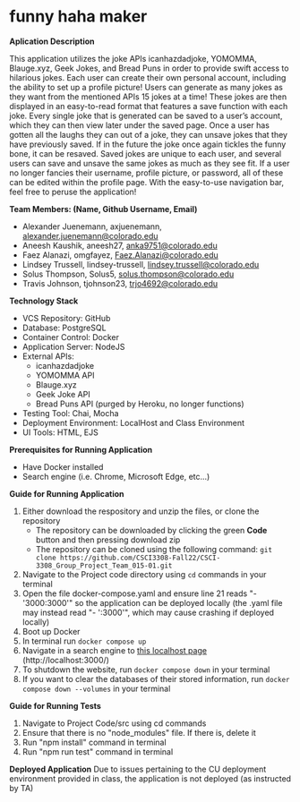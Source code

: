 # funny haha maker
**Aplication Description**

This application utilizes the joke APIs icanhazdadjoke, YOMOMMA, Blauge.xyz, Geek Jokes, and Bread Puns in order to provide swift access to hilarious jokes. Each user can create their own personal account, including the ability to set up a profile picture! Users can generate as many jokes as they want from the mentioned APIs 15 jokes at a time! These jokes are then displayed in an easy-to-read format that features a save function with each joke. Every single joke that is generated can be saved to a user’s account, which they can then view later under the saved page. Once a user has gotten all the laughs they can out of a joke, they can unsave jokes that they have previously saved. If in the future the joke once again tickles the funny bone, it can be resaved. Saved jokes are unique to each user, and several users can save and unsave the same jokes as much as they see fit. If a user no longer fancies their username, profile picture, or password, all of these can be edited within the profile page. With the easy-to-use navigation bar, feel free to peruse the application!

**Team Members: (Name, Github Username, Email)**
- Alexander Juenemann, axjuenemann, alexander.juenemann@colorado.edu
- Aneesh Kaushik, aneesh27, anka9751@colorado.edu
- Faez Alanazi, omgfayez, Faez.Alanazi@colorado.edu 
- Lindsey Trussell, lindsey-trussell, lindsey.trussell@colorado.edu 
- Solus Thompson, Solus5, solus.thompson@colorado.edu
- Travis Johnson, tjohnson23, trjo4692@colorado.edu 

**Technology Stack**
- VCS Repository: GitHub
- Database: PostgreSQL
- Container Control: Docker 
- Application Server: NodeJS
- External APIs:
  - icanhazdadjoke
  - YOMOMMA API
  - Blauge.xyz
  - Geek Joke API
  - Bread Puns API (purged by Heroku, no longer functions)
- Testing Tool: Chai, Mocha
- Deployment Environment: LocalHost and Class Environment
- UI Tools: HTML, EJS

**Prerequisites for Running Application**
- Have Docker installed
- Search engine (i.e. Chrome, Microsoft Edge, etc...)

**Guide for Running Application**
1. Either download the respository and unzip the files, or clone the repository
   - The repository can be downloaded by clicking the green **Code** button and then pressing download zip
   - The repository can be cloned using the following command: `git clone https://github.com/CSCI3308-Fall22/CSCI-3308_Group_Project_Team_015-01.git`
2. Navigate to the Project code directory using `cd` commands in your terminal
3. Open the file docker-compose.yaml and ensure line 21 reads "- '3000:3000'" so the application can be deployed locally (the .yaml file may instead read "- ':3000'", which may cause crashing if deployed locally)
3. Boot up Docker
4. In terminal run `docker compose up`
5. Navigate in a search engine to [this localhost page](http://localhost:3000/) (http://localhost:3000/)
6. To shutdown the website, run `docker compose down` in your terminal
7. If you want to clear the databases of their stored information, run `docker compose down --volumes` in your terminal 

**Guide for Running Tests**
1. Navigate to Project Code/src using cd commands
2. Ensure that there is no "node_modules" file. If there is, delete it
3. Run "npm install" command in terminal
4. Run "npm run test" command in terminal

**Deployed Application**
Due to issues pertaining to the CU deployment environment provided in class, the application is not deployed (as instructed by TA)

